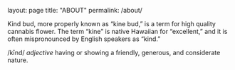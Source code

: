 layout: page
title: "ABOUT"
permalink: /about/

Kind bud, more properly known as “kine bud,” is a term for high quality cannabis flower. The term “kine” is native Hawaiian for “excellent,” and it is often mispronounced by English speakers as “kind.”

/kīnd/
_adjective_
having or showing a friendly, generous, and considerate nature.